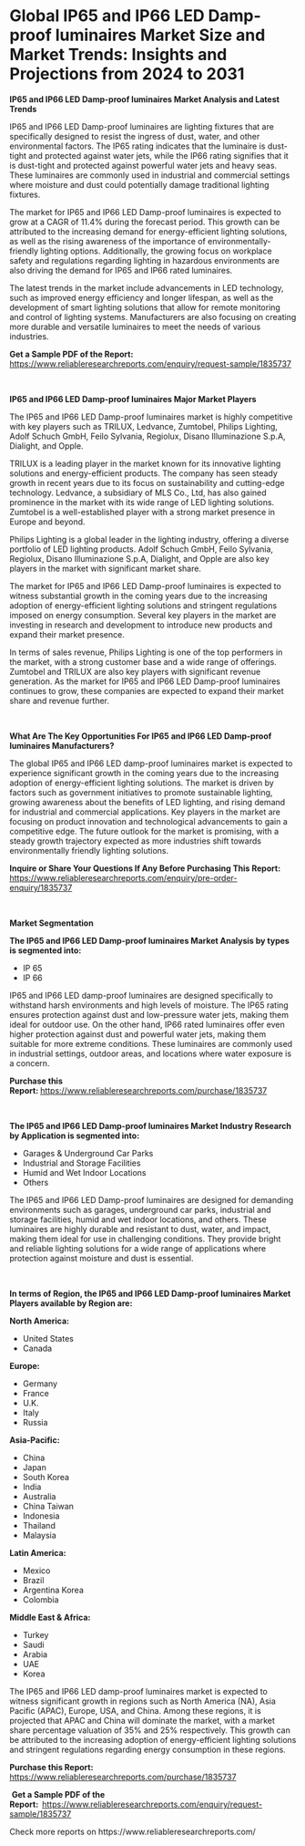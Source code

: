 <p><h1>Global IP65 and IP66 LED Damp-proof luminaires Market Size and Market Trends: Insights and Projections from 2024 to 2031</h1></p><p><strong>IP65 and IP66 LED Damp-proof luminaires Market Analysis and Latest Trends</strong></p>
<p><p>IP65 and IP66 LED Damp-proof luminaires are lighting fixtures that are specifically designed to resist the ingress of dust, water, and other environmental factors. The IP65 rating indicates that the luminaire is dust-tight and protected against water jets, while the IP66 rating signifies that it is dust-tight and protected against powerful water jets and heavy seas. These luminaires are commonly used in industrial and commercial settings where moisture and dust could potentially damage traditional lighting fixtures.</p><p>The market for IP65 and IP66 LED Damp-proof luminaires is expected to grow at a CAGR of 11.4% during the forecast period. This growth can be attributed to the increasing demand for energy-efficient lighting solutions, as well as the rising awareness of the importance of environmentally-friendly lighting options. Additionally, the growing focus on workplace safety and regulations regarding lighting in hazardous environments are also driving the demand for IP65 and IP66 rated luminaires.</p><p>The latest trends in the market include advancements in LED technology, such as improved energy efficiency and longer lifespan, as well as the development of smart lighting solutions that allow for remote monitoring and control of lighting systems. Manufacturers are also focusing on creating more durable and versatile luminaires to meet the needs of various industries.</p></p>
<p><strong>Get a Sample PDF of the Report:&nbsp;</strong> <a href="https://www.reliableresearchreports.com/enquiry/request-sample/1835737">https://www.reliableresearchreports.com/enquiry/request-sample/1835737</a></p>
<p>&nbsp;</p>
<p><strong>IP65 and IP66 LED Damp-proof luminaires Major Market Players</strong></p>
<p><p>The IP65 and IP66 LED Damp-proof luminaires market is highly competitive with key players such as TRILUX, Ledvance, Zumtobel, Philips Lighting, Adolf Schuch GmbH, Feilo Sylvania, Regiolux, Disano Illuminazione S.p.A, Dialight, and Opple. </p><p>TRILUX is a leading player in the market known for its innovative lighting solutions and energy-efficient products. The company has seen steady growth in recent years due to its focus on sustainability and cutting-edge technology. Ledvance, a subsidiary of MLS Co., Ltd, has also gained prominence in the market with its wide range of LED lighting solutions. Zumtobel is a well-established player with a strong market presence in Europe and beyond. </p><p>Philips Lighting is a global leader in the lighting industry, offering a diverse portfolio of LED lighting products. Adolf Schuch GmbH, Feilo Sylvania, Regiolux, Disano Illuminazione S.p.A, Dialight, and Opple are also key players in the market with significant market share. </p><p>The market for IP65 and IP66 LED Damp-proof luminaires is expected to witness substantial growth in the coming years due to the increasing adoption of energy-efficient lighting solutions and stringent regulations imposed on energy consumption. Several key players in the market are investing in research and development to introduce new products and expand their market presence. </p><p>In terms of sales revenue, Philips Lighting is one of the top performers in the market, with a strong customer base and a wide range of offerings. Zumtobel and TRILUX are also key players with significant revenue generation. As the market for IP65 and IP66 LED Damp-proof luminaires continues to grow, these companies are expected to expand their market share and revenue further.</p></p>
<p>&nbsp;</p>
<p><strong>What Are The Key Opportunities For IP65 and IP66 LED Damp-proof luminaires Manufacturers?</strong></p>
<p><p>The global IP65 and IP66 LED damp-proof luminaires market is expected to experience significant growth in the coming years due to the increasing adoption of energy-efficient lighting solutions. The market is driven by factors such as government initiatives to promote sustainable lighting, growing awareness about the benefits of LED lighting, and rising demand for industrial and commercial applications. Key players in the market are focusing on product innovation and technological advancements to gain a competitive edge. The future outlook for the market is promising, with a steady growth trajectory expected as more industries shift towards environmentally friendly lighting solutions.</p></p>
<p><strong>Inquire or Share Your Questions If Any Before Purchasing This Report:</strong> <a href="https://www.reliableresearchreports.com/enquiry/pre-order-enquiry/1835737">https://www.reliableresearchreports.com/enquiry/pre-order-enquiry/1835737</a></p>
<p>&nbsp;</p>
<p><strong>Market Segmentation</strong></p>
<p><strong>The IP65 and IP66 LED Damp-proof luminaires Market Analysis by types is segmented into:</strong></p>
<p><ul><li>IP 65</li><li>IP 66</li></ul></p>
<p><p>IP65 and IP66 LED damp-proof luminaires are designed specifically to withstand harsh environments and high levels of moisture. The IP65 rating ensures protection against dust and low-pressure water jets, making them ideal for outdoor use. On the other hand, IP66 rated luminaires offer even higher protection against dust and powerful water jets, making them suitable for more extreme conditions. These luminaires are commonly used in industrial settings, outdoor areas, and locations where water exposure is a concern.</p></p>
<p><strong>Purchase this Report:&nbsp;</strong><a href="https://www.reliableresearchreports.com/purchase/1835737">https://www.reliableresearchreports.com/purchase/1835737</a></p>
<p>&nbsp;</p>
<p><strong>The IP65 and IP66 LED Damp-proof luminaires Market Industry Research by Application is segmented into:</strong></p>
<p><ul><li>Garages & Underground Car Parks</li><li>Industrial and Storage Facilities</li><li>Humid and Wet Indoor Locations</li><li>Others</li></ul></p>
<p><p>The IP65 and IP66 LED Damp-proof luminaires are designed for demanding environments such as garages, underground car parks, industrial and storage facilities, humid and wet indoor locations, and others. These luminaires are highly durable and resistant to dust, water, and impact, making them ideal for use in challenging conditions. They provide bright and reliable lighting solutions for a wide range of applications where protection against moisture and dust is essential.</p></p>
<p>&nbsp;</p>
<p><strong>In terms of Region, the IP65 and IP66 LED Damp-proof luminaires Market Players available by Region are:</strong></p>
<p>
    <p> <strong> North America: </strong>
        <ul>
            <li>United States</li>
            <li>Canada</li>
        </ul>
        </p> 
    <p> <strong> Europe: </strong>
        <ul>
            <li>Germany</li>
            <li>France</li>
            <li>U.K.</li>
            <li>Italy</li>
            <li>Russia</li>
        </ul>
        </p> 
    <p> <strong> Asia-Pacific: </strong>
        <ul>
            <li>China</li>
            <li>Japan</li>
            <li>South Korea</li>
            <li>India</li>
            <li>Australia</li>
            <li>China Taiwan</li>
            <li>Indonesia</li>
            <li>Thailand</li>
            <li>Malaysia</li>
        </ul>
        </p> 
    <p> <strong> Latin America: </strong>
        <ul>
            <li>Mexico</li>
            <li>Brazil</li>
            <li>Argentina Korea</li>
            <li>Colombia</li>
        </ul>
        </p> 
    <p> <strong> Middle East & Africa: </strong>
        <ul>
            <li>Turkey</li>
            <li>Saudi</li>
            <li>Arabia</li>
            <li>UAE</li>
            <li>Korea</li>
        </ul>
    </p>
    </p>
<p><p>The IP65 and IP66 LED damp-proof luminaires market is expected to witness significant growth in regions such as North America (NA), Asia Pacific (APAC), Europe, USA, and China. Among these regions, it is projected that APAC and China will dominate the market, with a market share percentage valuation of 35% and 25% respectively. This growth can be attributed to the increasing adoption of energy-efficient lighting solutions and stringent regulations regarding energy consumption in these regions.</p></p>
<p><strong>Purchase this Report: </strong><a href="https://www.reliableresearchreports.com/purchase/1835737">https://www.reliableresearchreports.com/purchase/1835737</a></p>
<p>&nbsp;<strong>Get a Sample PDF of the Report:&nbsp;&nbsp;</strong><a href="https://www.reliableresearchreports.com/enquiry/request-sample/1835737">https://www.reliableresearchreports.com/enquiry/request-sample/1835737</a></p>
<p><strong></strong></p>
<p>Check more reports on https://www.reliableresearchreports.com/</p>